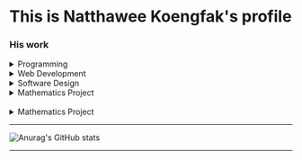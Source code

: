<h1>This is Natthawee Koengfak's profile</h1>

<h3>His work</h3>

<details><summary>Programming</summary>
  <ul>
    <li><a href='https://github.com/etnk125/borntoDev-devlab'>Python | DevLab</a></li>
    <li><a href='https://github.com/etnk125/Codewar'>Python | CodeWar</a></li>
    <li><a href='https://github.com/etnk125/borntoDev-devlab'>Python | Backend edit data by recursion</a></li>
    <li><a href='https://github.com/etnk125/POSN-second-camp'>C/C++  | POSN 2nd-camp</a></li>
    <li><a href='https://github.com/etnk125/POSN-first-camp'>C/C++  | POSN 1st-camp </a></li>
    <li>
    <a href='https://github.com/etnk125/Programming.in.th'>C/C++ | Programming.in.th</a></li>
  </ul>
</details>
<details><summary>Web Development </summary>
  <ul>
    <li><a href='https://github.com/etnk125/YAHTZEE'>YAHTZEE</a></li>
    <li><a href='https://github.com/etnk125/GPACalculator'>GPA calculator with bootstrap</a></li>
    <li><a href='https://github.com/etnk125/EGCO427-WebProgramming'>Web programming classwork</a></li>
    <li><a href='https://github.com/etnk125/lmwn-frontend-asg'>Frist React Project | Search API</a></li>
  </ul>
</details>

<details><summary>Software Design </summary>
  <ul>
    <li><a href='https://github.com/etnk125/Tram_tracking_draft'> tram tracking software design</a></li>
  </ul>
</details>
<details><summary>Mathematics Project</summary>
  <ul>
    <li><a href='https://github.com/etnk125/The-Study-of-Mathematical-Relationship-from-Desperado-Puzzle'> The Study of Mathematical Relationship from Desperado Puzzle | Got 2 Awards </a></li>
  </ul>
</details>
<br>
<details><summary>Mathematics Project</summary>
  <ul>
    <li><a href='https://github.com/etnk125/The-Study-of-Mathematical-Relationship-from-Desperado-Puzzle'> The Study of Mathematical Relationship from Desperado Puzzle | Got 2 Awards </a></li>
  </ul>
</details>

---

![Anurag's GitHub stats](https://github-readme-stats.vercel.app/api?username=etnk125&show_icons=true&theme=vision-friendly-dark&hide_border=true&border_radius=15)

---
